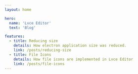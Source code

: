 ```yaml
---
layout: home

hero:
  name: 'Lvce Editor'
  text: 'Blog'

features:
  - title: Reducing size
    details: How electron application size was reduced.
    link: /posts/reducing-size
  - title: File Icons
    details: How file icons are implemented in Lvce Editor
    link: /posts/file-icons
---
```

